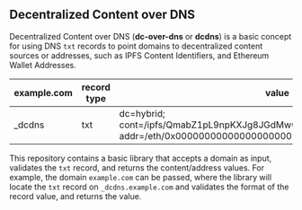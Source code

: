 ## Decentralized Content over DNS
Decentralized Content over DNS (**dc-over-dns** or **dcdns**) is a basic concept for using DNS `txt` records to point domains to decentralized content sources or addresses, such as IPFS Content Identifiers, and Ethereum Wallet Addresses.

| example.com | record type | value |
|--|--|--|
| _dcdns | txt | dc=hybrid; cont=/ipfs/QmabZ1pL9npKXJg8JGdMwQMJo2NCVy9yDVYjhiHK4LTJQH; addr=/eth/0x0000000000000000000000000000000000000000 |

This repository contains a basic library that accepts a domain as input, validates the `txt` record, and returns the content/address values. For example, the domain `example.com` can be passed, where the library will locate the `txt` record on `_dcdns.example.com` and validates the format of the record value, and returns the value.
